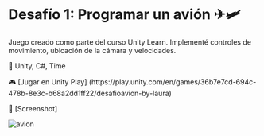 # Desafío 1: Programar un avión ✈🛩

<p>Juego creado como parte del curso Unity Learn. Implementé controles de movimiento, ubicación de la cámara y velocidades.</p>

<p>🔧 Unity, C#, Time</p>
<p>🎮 [Jugar en Unity Play] (https://play.unity.com/en/games/36b7e7cd-694c-478b-8e3c-b68a2dd1ff22/desafioavion-by-laura)</p>
<p>📸 [Screenshot]</p>

![avion](https://github.com/user-attachments/assets/6b8202ea-27e3-4150-b67b-074cb2a8248f)
